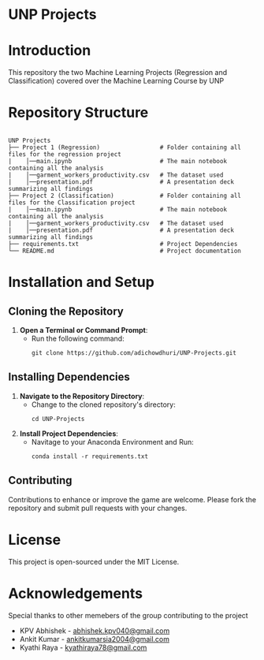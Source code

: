 <!DOCTYPE html>
<html>
<body>

<h1>UNP Projects</h1>

<h1>Introduction</h1>
<p>This repository the two Machine Learning Projects (Regression and Classification) covered over the Machine Learning Course by UNP</p>


<h1>Repository Structure</h1>
<pre><code>
UNP Projects
├── Project 1 (Regression)                 # Folder containing all files for the regression project
|    │──main.ipynb                         # The main notebook containing all the analysis
|    │──garment_workers_productivity.csv   # The dataset used
|    │──presentation.pdf                   # A presentation deck summarizing all findings
├── Project 2 (Classification)             # Folder containing all files for the Classification project
|    │──main.ipynb                         # The main notebook containing all the analysis
|    │──garment_workers_productivity.csv   # The dataset used
|    │──presentation.pdf                   # A presentation deck summarizing all findings
├── requirements.txt                       # Project Dependencies
└── README.md                              # Project documentation
</code></pre>




<h1>Installation and Setup</h1>
<h2>Cloning the Repository</h2>
<ol>
    <li><strong>Open a Terminal or Command Prompt</strong>:
        <ul>
            <li>Run the following command:
                <pre><code>git clone https://github.com/adichowdhuri/UNP-Projects.git</code></pre>
            </li>
        </ul>
    </li>
</ol>

<h2>Installing Dependencies</h2>
<ol>
    <li><strong>Navigate to the Repository Directory</strong>:
        <ul>
            <li>Change to the cloned repository's directory:
                <pre><code>cd UNP-Projects</code></pre>
            </li>
        </ul>
    </li>
    <li><strong>Install Project Dependencies</strong>:
        <ul>
            <li>Navitage to your Anaconda Environment and Run:
                <pre><code>conda install -r requirements.txt</code></pre>
            </li>
        </ul>
    </li>
</ol>


<h2>Contributing</h2>
<p>Contributions to enhance or improve the game are welcome. Please fork the repository and submit pull requests with your changes.</p>

<h1>License</h1>
<p>This project is open-sourced under the MIT License.</p>

<h1>Acknowledgements</h1>
<p>Special thanks to other memebers of the group contributing to the project</p>
<ul>
    <li>KPV Abhishek - <a href="mailto:abhishek.kpv040@gmail.com">abhishek.kpv040@gmail.com</a></li>
    <li>Ankit Kumar - <a href="mailto:ankitkumarsia2004@gmail.com">ankitkumarsia2004@gmail.com</a></li>
    <li>Kyathi Raya - <a href="mailto:kyathiraya78@gmail.com">kyathiraya78@gmail.com</a></li>
</ul>

</body>
</html>
